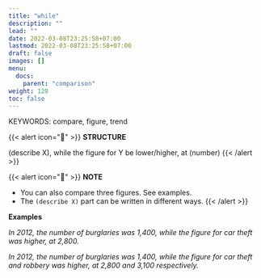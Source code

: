 ```yaml
---
title: "while"
description: ""
lead: ""
date: 2022-03-08T23:25:58+07:00
lastmod: 2022-03-08T23:25:58+07:00
draft: false
images: []
menu:
  docs:
    parent: "comparison"
weight: 120
toc: false
---
```


KEYWORDS: compare, figure, trend

{{< alert icon="🌱" >}}
**STRUCTURE**

(describe X), while the figure for Y be lower/higher, at (number)
{{< /alert >}}

{{< alert icon="📝" >}}
**NOTE**

- You can also compare three figures. See examples.
- The `(describe X)` part can be written in different ways.
  {{< /alert >}}

**Examples**

_In 2012, the number of burglaries was 1,400, while the figure for car theft was higher, at 2,800._

_In 2012, the number of burglaries was 1,400, while the figure for car theft and robbery was higher, at 2,800 and 3,100 respectively._
